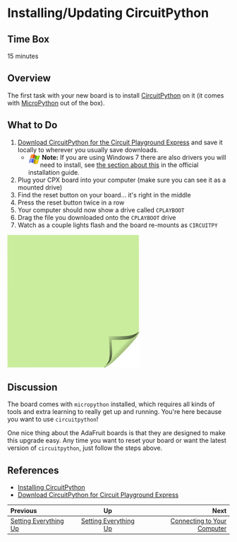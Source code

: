 <!-- begin auto-generated title section -->
# Installing/Updating CircuitPython
<!-- end auto-generated section -->


## Time Box

15 minutes


## Overview

The first task with your new board is to install [CircuitPython](https://learn.adafruit.com/welcome-to-circuitpython/what-is-circuitpython) on it (it comes with [MicroPython](https://micropython.org/) out of the box).


## What to Do

1. [Download CircuitPython for the Circuit Playground Express](https://circuitpython.org/board/circuitplayground_express/) and save it locally to wherever you usually save downloads.
    * <img src="./images/icon-windows.jpg" height ="25" align="left" alt="windows logo">&nbsp;**Note:** If you are using Windows 7 there are also drivers you will need to install, see [the section about this](https://learn.adafruit.com/welcome-to-circuitpython/installing-circuitpython#windows-7-drivers-5-13) in the official installation guide.
1. Plug your CPX board into your computer (make sure you can see it as a mounted drive)
1. Find the reset button on your board... it's right in the middle
1. Press the reset button twice in a row
1. Your computer should now show a drive called `CPLAYBOOT`
1. Drag the file you downloaded onto the `CPLAYBOOT` drive
1. Watch as a couple lights flash and the board re-mounts as `CIRCUITPY`

![green sticky note](images/sticky-note-green.png)


## Discussion

The board comes with `micropython` installed, which requires all kinds of tools and extra learning to really get up and running. You're here because you want to use `circuitpython`!

One nice thing about the AdaFruit boards is that they are designed to make this upgrade easy. Any time you want to reset your board or want the latest version of `circuitpython`, just follow the steps above.


## References

* [Installing CircuitPython](https://learn.adafruit.com/welcome-to-circuitpython/installing-circuitpython)
* [Download CircuitPython for Circuit Playground Express](https://circuitpython.org/board/circuitplayground_express/)


<!-- begin auto-generated nav-links section -->
| Previous | Up | Next |
|:---------|:---:|-----:|
| [Setting Everything Up](./setup.md) | [Setting Everything Up](./setup.md) | [Connecting to Your Computer](./setup_connection.md) |
<!-- end auto-generated section -->
